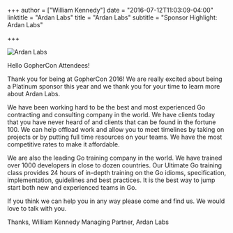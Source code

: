 +++
author = ["William Kennedy"]
date = "2016-07-12T11:03:09-04:00"
linktitle = "Ardan Labs"
title = "Ardan Labs"
subtitle = "Sponsor Highlight: Ardan Labs"

+++

![Ardan Labs](/2016/img/sponsors/platinum/ardan.png)

Hello GopherCon Attendees!

Thank you for being at GopherCon 2016! We are really excited about being a Platinum sponsor this year and we thank you for your time to learn more about Ardan Labs.

We have been working hard to be the best and most experienced Go contracting and consulting company in the world. We have clients today that you have never heard of and clients that can be found in the fortune 100. We can help offload work and allow you to meet timelines by taking on projects or by putting full time resources on your teams. We have the most competitive rates to make it affordable.

We are also the leading Go training company in the world. We have trained over 1000 developers in close to dozen countries. Our Ultimate Go training class provides 24 hours of in-depth training on the Go idioms, specification, implementation, guidelines and best practices. It is the best way to jump start both new and experienced teams in Go.

If you think we can help you in any way please come and find us. We would love to talk with you.

Thanks,
William Kennedy
Managing Partner, Ardan Labs
